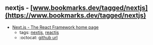 nextjs - [www.bookmarks.dev/tagged/nextjs](https://www.bookmarks.dev/tagged/nextjs)
---
* [Next.js - The React Framework home page](https://nextjs.org/)
    * tags: [nextjs](../tags/nextjs.md), [reactjs](../tags/reactjs.md)
    * :octocat: [github url](https://github.com/zeit/next.js)
